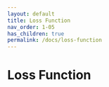 ```yaml
---
layout: default
title: Loss Function
nav_order: 1-05
has_children: true
permalink: /docs/loss-function
---
```


# Loss Function

